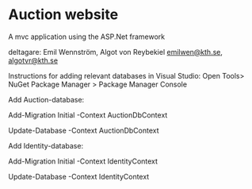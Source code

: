 # Auction website


A mvc application using the ASP.Net framework

deltagare: Emil Wennström, Algot von Reybekiel
emilwen@kth.se, algotvr@kth.se


Instructions for adding relevant databases in Visual Studio:
Open Tools> NuGet Package Manager > Package Manager Console


Add Auction-database:

Add-Migration Initial -Context AuctionDbContext

Update-Database -Context AuctionDbContext


Add Identity-database:

Add-Migration Initial -Context IdentityContext  

Update-Database -Context IdentityContext
